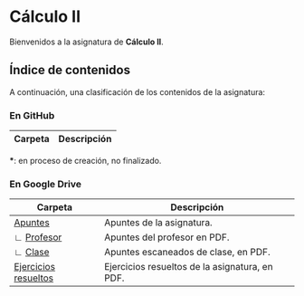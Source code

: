 # Cálculo II

Bienvenidos a la asignatura de **Cálculo II**.

## Índice de contenidos

A continuación, una clasificación de los contenidos de la asignatura:

### En GitHub

Carpeta                  | Descripción
---                      | ---

__*__: en proceso de creación, no finalizado.

### En Google Drive

Carpeta         | Descripción
---             | ---
[Apuntes](https://drive.google.com/drive/u/0/folders/1z0xjHikOM3BoQ9qUDbPN9mLbzKdUZ9aS) | Apuntes de la asignatura.
∟ [Profesor](https://drive.google.com/drive/u/0/folders/1w7vmp0wIRW4s1sLpky5Dpmq8ORaMCFUt) | Apuntes del profesor en PDF.
∟ [Clase](https://drive.google.com/drive/u/0/folders/1MzNgc72bYU-ZB94PvzNK-nz6np2Bm-I2) | Apuntes escaneados de clase, en PDF.
[Ejercicios resueltos](https://drive.google.com/drive/folders/14pQ60qZDpf4igrT2xqOWsnSVaSgucLXj)    | Ejercicios resueltos de la asignatura, en PDF.
